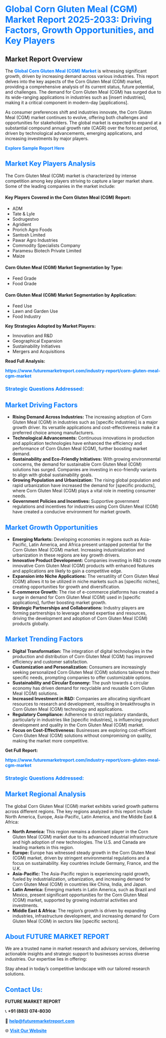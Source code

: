<h1 style="color: #007BFF;">Global Corn Gluten Meal (CGM) Market Report 2025-2033: Driving Factors, Growth Opportunities, and Key Players</h1>

<section id="overview">
<h2>Market Report Overview</h2>
<p>The <a href="https://www.futuremarketreport.com/industry-report/corn-gluten-meal-cgm-market" style="color: #007BFF; text-decoration: none;"><strong>Global Corn Gluten Meal (CGM) Market</strong></a> is witnessing significant growth, driven by increasing demand across various industries. This report delves into the key aspects of the Corn Gluten Meal (CGM) market, providing a comprehensive analysis of its current status, future potential, and challenges. The demand for Corn Gluten Meal (CGM) has surged due to its wide-ranging applications in industries such as [insert industries], making it a critical component in modern-day [applications].</p>
<p>As consumer preferences shift and industries innovate, the Corn Gluten Meal (CGM) market continues to evolve, offering both challenges and opportunities for stakeholders. The global market is expected to expand at a substantial compound annual growth rate (CAGR) over the forecast period, driven by technological advancements, emerging applications, and increasing investments by major players.</p>
</section>

<section id="overview">
<p><a href="https://www.futuremarketreport.com/request-sample/reportId=107893" style="color: #007BFF; text-decoration: none;"><strong>Explore Sample Report Here</strong></a></p>
</section>

<section id="key-players">
<h2 style="color: #007BFF;">Market Key Players Analysis</h2>
<p>The Corn Gluten Meal (CGM) market is characterized by intense competition among key players striving to capture a larger market share. Some of the leading companies in the market include:</p>
<h4>Key Players Covered in the Corn Gluten Meal (CGM) Report:</h4>
<ul><li>ADM</li><li>Tate &amp; Lyle</li><li>Sodrugestvo</li><li>Agridient</li><li>Prorich Agro Foods</li><li>Santosh Limited</li><li>Pawar Agro Industries</li><li>Commodity Specialists Company</li><li>Paramesu Biotech Private Limited</li><li>Maize</li></ul>
<h4>Corn Gluten Meal (CGM) Market Segmentation by Type:</h4>
<ul><li>Feed Grade</li><li>Food Grade</li></ul>

<h4>Corn Gluten Meal (CGM) Market Segmentation by Application:</h4>
<ul><li>Feed Use</li><li>Lawn and Garden Use</li><li>Food Industry</li></ul>
<p><strong>Key Strategies Adopted by Market Players:</strong></p>
<ul>
<li>Innovation and R&D</li>
<li>Geographical Expansion</li>
<li>Sustainability Initiatives</li>
<li>Mergers and Acquisitions</li>
</ul>
</section>

<section>
<p><strong>Read Full Analysis: </strong></p><a href="https://www.futuremarketreport.com/industry-report/corn-gluten-meal-cgm-market" style="color: #007BFF; text-decoration: none;"><strong>https://www.futuremarketreport.com/industry-report/corn-gluten-meal-cgm-market</strong></a>
<h3 style="color: #007BFF;">Strategic Questions Addressed:</h3>
</section>

<section id="driving-factors">
<h2 style="color: #007BFF;">Market Driving Factors</h2>
<ul>
<li><strong>Rising Demand Across Industries:</strong> The increasing adoption of Corn Gluten Meal (CGM) in industries such as [specific industries] is a major growth driver. Its versatile applications and cost-effectiveness make it a preferred choice among manufacturers.</li>
<li><strong>Technological Advancements:</strong> Continuous innovations in production and application technologies have enhanced the efficiency and performance of Corn Gluten Meal (CGM), further boosting market demand.</li>
<li><strong>Sustainability and Eco-Friendly Initiatives:</strong> With growing environmental concerns, the demand for sustainable Corn Gluten Meal (CGM) solutions has surged. Companies are investing in eco-friendly variants to align with global sustainability goals.</li>
<li><strong>Growing Population and Urbanization:</strong> The rising global population and rapid urbanization have increased the demand for [specific products], where Corn Gluten Meal (CGM) plays a vital role in meeting consumer needs.</li>
<li><strong>Government Policies and Incentives:</strong> Supportive government regulations and incentives for industries using Corn Gluten Meal (CGM) have created a conducive environment for market growth.</li>
</ul>
</section>

<section id="growth-opportunities">
<h2 style="color: #007BFF;">Market Growth Opportunities</h2>
<ul>
<li><strong>Emerging Markets:</strong> Developing economies in regions such as Asia-Pacific, Latin America, and Africa present untapped potential for the Corn Gluten Meal (CGM) market. Increasing industrialization and urbanization in these regions are key growth drivers.</li>
<li><strong>Innovative Product Development:</strong> Companies investing in R&D to create innovative Corn Gluten Meal (CGM) products with enhanced features and applications are likely to gain a competitive edge.</li>
<li><strong>Expansion into Niche Applications:</strong> The versatility of Corn Gluten Meal (CGM) allows it to be utilized in niche markets such as [specific niches], creating opportunities for growth and diversification.</li>
<li><strong>E-commerce Growth:</strong> The rise of e-commerce platforms has created a surge in demand for Corn Gluten Meal (CGM) used in [specific applications], further boosting market growth.</li>
<li><strong>Strategic Partnerships and Collaborations:</strong> Industry players are forming partnerships to leverage shared expertise and resources, driving the development and adoption of Corn Gluten Meal (CGM) products globally.</li>
</ul>
</section>

<section id="trending-factors">
<h2 style="color: #007BFF;">Market Trending Factors</h2>
<ul>
<li><strong>Digital Transformation:</strong> The integration of digital technologies in the production and distribution of Corn Gluten Meal (CGM) has improved efficiency and customer satisfaction.</li>
<li><strong>Customization and Personalization:</strong> Consumers are increasingly seeking personalized Corn Gluten Meal (CGM) solutions tailored to their specific needs, prompting companies to offer customizable options.</li>
<li><strong>Sustainability and Circular Economy:</strong> The push towards a circular economy has driven demand for recyclable and reusable Corn Gluten Meal (CGM) solutions.</li>
<li><strong>Increased Investment in R&D:</strong> Companies are allocating significant resources to research and development, resulting in breakthroughs in Corn Gluten Meal (CGM) technology and applications.</li>
<li><strong>Regulatory Compliance:</strong> Adherence to strict regulatory standards, particularly in industries like [specific industries], is influencing product development and quality in the Corn Gluten Meal (CGM) market.</li>
<li><strong>Focus on Cost-Effectiveness:</strong> Businesses are exploring cost-efficient Corn Gluten Meal (CGM) solutions without compromising on quality, making the market more competitive.</li>
</ul>
</section>

<section>
<p><strong>Get Full Report: </strong></p><a href="https://www.futuremarketreport.com/industry-report/corn-gluten-meal-cgm-market" style="color: #007BFF; text-decoration: none;"><strong>https://www.futuremarketreport.com/industry-report/corn-gluten-meal-cgm-market</strong></a>
<h3 style="color: #007BFF;">Strategic Questions Addressed:</h3>
</section>


<section id="regional-analysis">
<h2 style="color: #007BFF;">Market Regional Analysis</h2>
<p>The global Corn Gluten Meal (CGM) market exhibits varied growth patterns across different regions. The key regions analyzed in this report include North America, Europe, Asia-Pacific, Latin America, and the Middle East & Africa:</p>
<ul>
<li><strong>North America:</strong> This region remains a dominant player in the Corn Gluten Meal (CGM) market due to its advanced industrial infrastructure and high adoption of new technologies. The U.S. and Canada are leading markets in this region.</li>
<li><strong>Europe:</strong> Europe has witnessed steady growth in the Corn Gluten Meal (CGM) market, driven by stringent environmental regulations and a focus on sustainability. Key countries include Germany, France, and the U.K.</li>
<li><strong>Asia-Pacific:</strong> The Asia-Pacific region is experiencing rapid growth, fueled by industrialization, urbanization, and increasing demand for Corn Gluten Meal (CGM) in countries like China, India, and Japan.</li>
<li><strong>Latin America:</strong> Emerging markets in Latin America, such as Brazil and Mexico, present significant opportunities for the Corn Gluten Meal (CGM) market, supported by growing industrial activities and investments.</li>
<li><strong>Middle East & Africa:</strong> The region’s growth is driven by expanding industries, infrastructure development, and increasing demand for Corn Gluten Meal (CGM) in sectors like [specific sectors].</li>
</ul>
</section>

<footer>
<h2 style="color: #007BFF;">About FUTURE MARKET REPORT</h2>
<p>We are a trusted name in market research and advisory services, delivering actionable insights and strategic support to businesses across diverse industries. Our expertise lies in offering:</p>

<p>Stay ahead in today’s competitive landscape with our tailored research solutions.</p>

<h2 style="color: #007BFF;">Contact Us:</h2>
<p><strong>FUTURE MARKET REPORT</strong></p>
<p>📞 <strong>+91 (883) 074-8030</strong></p>
<p>📧 <strong><a href="mailto:help@futuremarketreport.com" style="color: #007BFF;">help@futuremarketreport.com</a></strong></p>
<p>🌐 <strong><a href="https://www.futuremarketreport.com/" style="color: #007BFF;">Visit Our Website</a></strong></p>
</footer>